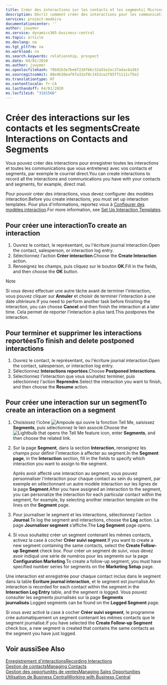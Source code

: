 ```yaml
---
title: Créer des interactions sur les contacts et les segments| Microsoft Docs
description: Décrit comment créer des interactions pour les communications que vous avez avec vos contacts et segments dans Business Central, par exemple le courriel direct.
services: project-madeira
documentationcenter: ''
author: jswymer
ms.service: dynamics365-business-central
ms.topic: article
ms.devlang: na
ms.tgt_pltfrm: na
ms.workload: na
ms.search.keywords: relationship, prospect
ms.date: 04/01/2020
ms.author: jswymer
ms.openlocfilehash: 79b92b3e7be6f226fb6c32a55e2ec37a4ac6a363
ms.sourcegitcommit: 88e4b30eaf6fa32af0c1452ce2f85ff1111c75e2
ms.translationtype: HT
ms.contentlocale: fr-CA
ms.lasthandoff: 04/01/2020
ms.locfileid: "3181566"
---
```

# <a name="create-interactions-on-contacts-and-segments"></a><span data-ttu-id="ccd25-103">Créer des interactions sur les contacts et les segments</span><span class="sxs-lookup"><span data-stu-id="ccd25-103">Create Interactions on Contacts and Segments</span></span>
<span data-ttu-id="ccd25-104">Vous pouvez créer des interactions pour enregistrer toutes les interactions et toutes les communications que vous entretenez avec vos contacts et segments, par exemple le courriel direct.</span><span class="sxs-lookup"><span data-stu-id="ccd25-104">You can create interactions to record all the interactions and communications you have with your contacts and segments, for example, direct mail.</span></span>

<span data-ttu-id="ccd25-105">Pour pouvoir créer des interactions, vous devez configurer des modèles interaction.</span><span class="sxs-lookup"><span data-stu-id="ccd25-105">Before you create interactions, you must set up interaction templates.</span></span> <span data-ttu-id="ccd25-106">Pour plus d'informations, reportez vous à [Configurer des modèles interaction](marketing-interactions.md).</span><span class="sxs-lookup"><span data-stu-id="ccd25-106">For more information, see  [Set Up Interaction Templates](marketing-interactions.md).</span></span>

## <a name="to-create-an-interaction"></a><span data-ttu-id="ccd25-107">Pour créer une interaction</span><span class="sxs-lookup"><span data-stu-id="ccd25-107">To create an interaction</span></span>
1. <span data-ttu-id="ccd25-108">Ouvrez le contact, le représentant, ou l'écriture journal interaction.</span><span class="sxs-lookup"><span data-stu-id="ccd25-108">Open the contact, salesperson, or interaction log entry.</span></span>
2. <span data-ttu-id="ccd25-109">Sélectionnez l'action **Créer interaction**.</span><span class="sxs-lookup"><span data-stu-id="ccd25-109">Choose the **Create Interaction** action.</span></span>
3. <span data-ttu-id="ccd25-110">Renseignez les champs, puis cliquez sur le bouton **OK**.</span><span class="sxs-lookup"><span data-stu-id="ccd25-110">Fill in the fields, and then choose the **OK** button.</span></span>

> [!NOTE]  
>   <span data-ttu-id="ccd25-111">Si vous devez effectuer une autre tâche avant de terminer l'interaction, vous pouvez cliquer sur **Annuler** et choisir de terminer l'interaction à une date ultérieure.</span><span class="sxs-lookup"><span data-stu-id="ccd25-111">If you need to perform another task before finishing the interaction, you can choose **Cancel** and then finish the interaction at a later time.</span></span> <span data-ttu-id="ccd25-112">Cela permet de reporter l'interaction à plus tard.</span><span class="sxs-lookup"><span data-stu-id="ccd25-112">This postpones the interaction.</span></span>

## <a name="to-finish-and-delete-postponed-interactions"></a><span data-ttu-id="ccd25-113">Pour terminer et supprimer les interactions reportées</span><span class="sxs-lookup"><span data-stu-id="ccd25-113">To finish and delete postponed interactions</span></span>
1. <span data-ttu-id="ccd25-114">Ouvrez le contact, le représentant, ou l'écriture journal interaction.</span><span class="sxs-lookup"><span data-stu-id="ccd25-114">Open the contact, salesperson, or interaction log entry.</span></span>
2. <span data-ttu-id="ccd25-115">Sélectionnez **Interactions reportées**.</span><span class="sxs-lookup"><span data-stu-id="ccd25-115">Choose **Postponed Interactions**.</span></span>
3. <span data-ttu-id="ccd25-116">Sélectionnez l'interaction que vous souhaitez terminer, puis sélectionnez l'action **Reprendre**.</span><span class="sxs-lookup"><span data-stu-id="ccd25-116">Select the interaction you want to finish, and then choose the **Resume** action.</span></span>

## <a name="to-create-an-interaction-on-a-segment"></a><span data-ttu-id="ccd25-117">Pour créer une interaction sur un segment</span><span class="sxs-lookup"><span data-stu-id="ccd25-117">To create an interaction on a segment</span></span>
1. <span data-ttu-id="ccd25-118">Choisissez l'icône ![Ampoule qui ouvre la fonction Tell Me](media/ui-search/search_small.png "Dites-moi ce que vous voulez faire"), saisissez **Segments**, puis sélectionnez le lien associé.</span><span class="sxs-lookup"><span data-stu-id="ccd25-118">Choose the ![Lightbulb that opens the Tell Me feature](media/ui-search/search_small.png "Tell me what you want to do") icon, enter **Segments**, and then choose the related link.</span></span>
2. <span data-ttu-id="ccd25-119">Sur la page **Segment**, dans la section **Interaction**, renseignez les champs pour définir l'interaction à affecter au segment.</span><span class="sxs-lookup"><span data-stu-id="ccd25-119">In the **Segment page**, in the **Interaction** section, fill in the fields to specify which interaction you want to assign to the segment.</span></span>

    <span data-ttu-id="ccd25-120">Après avoir affecté une interaction au segment, vous pouvez personnaliser l'interaction pour chaque contact au sein du segment, par exemple en sélectionnant un autre modèle interaction sur les lignes de la page **Segment**.</span><span class="sxs-lookup"><span data-stu-id="ccd25-120">After you have assigned an interaction to the segment, you can personalize the interaction for each particular contact within the segment, for example, by selecting another interaction template on the lines on the **Segment** page.</span></span>  
3. <span data-ttu-id="ccd25-121">Pour journaliser le segment et les interactions, sélectionnez l'action **Journal**.</span><span class="sxs-lookup"><span data-stu-id="ccd25-121">To log the segment and interactions, choose the **Log** action.</span></span> <span data-ttu-id="ccd25-122">La page **Journaliser segment** s’affiche.</span><span class="sxs-lookup"><span data-stu-id="ccd25-122">The **Log Segment** page opens.</span></span>
4. <span data-ttu-id="ccd25-123">Si vous souhaitez créer un segment contenant les mêmes contacts, activez la case à cocher **Créer suivi segment**.</span><span class="sxs-lookup"><span data-stu-id="ccd25-123">If you want to create a new segment containing the same contacts, select the **Create Follow-up Segment** check box.</span></span> <span data-ttu-id="ccd25-124">Pour créer un segment de suivi, vous devez avoir indiqué une série de numéros pour les segments sur la page **Configuration Marketing**.</span><span class="sxs-lookup"><span data-stu-id="ccd25-124">To create a follow-up segment, you must have specified number series for segments on the **Marketing Setup** page.</span></span>

<span data-ttu-id="ccd25-125">Une interaction est enregistrée pour chaque contact inclus dans le segment dans la table **Ecriture journal interaction**, et le segment est journalisé.</span><span class="sxs-lookup"><span data-stu-id="ccd25-125">An interaction is recorded for each contact within the segment in the **Interaction Log Entry** table, and the segment is logged.</span></span> <span data-ttu-id="ccd25-126">Vous pouvez consulter les segments journalisés sur la page **Segments journalisés**.</span><span class="sxs-lookup"><span data-stu-id="ccd25-126">Logged segments can be found on the **Logged Segment** page.</span></span>

<span data-ttu-id="ccd25-127">Si vous avez activé la case à cocher **Créer suivi segment**, le programme crée automatiquement un segment contenant les mêmes contacts que le segment journalisé.</span><span class="sxs-lookup"><span data-stu-id="ccd25-127">If you have selected the **Create Follow-up Segment** check box, a new segment is created that contains the same contacts as the segment you have just logged.</span></span>

## <a name="see-also"></a><span data-ttu-id="ccd25-128">Voir aussi</span><span class="sxs-lookup"><span data-stu-id="ccd25-128">See Also</span></span>
[<span data-ttu-id="ccd25-129">Enregistrement d'interactions</span><span class="sxs-lookup"><span data-stu-id="ccd25-129">Recording Interactions</span></span>](marketing-interactions.md)  
[<span data-ttu-id="ccd25-130">Gestion de contacts</span><span class="sxs-lookup"><span data-stu-id="ccd25-130">Managing Contacts</span></span>](marketing-contacts.md)  
[<span data-ttu-id="ccd25-131">Gestion des opportunités de ventes</span><span class="sxs-lookup"><span data-stu-id="ccd25-131">Managing Sales Opportunities</span></span>](marketing-manage-sales-opportunities.md)  
[<span data-ttu-id="ccd25-132">Utilisation de Business Central</span><span class="sxs-lookup"><span data-stu-id="ccd25-132">Working with Business Central</span></span>](ui-work-product.md)
